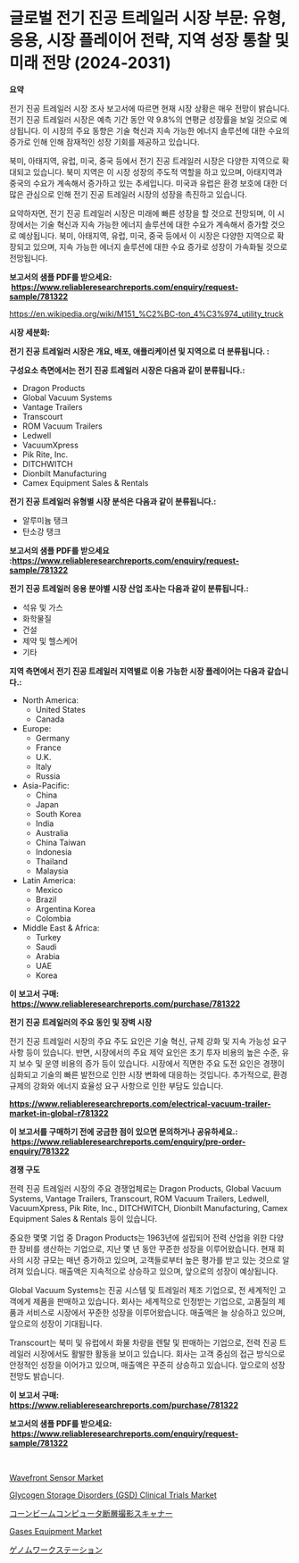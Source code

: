 <p><h1>글로벌 전기 진공 트레일러 시장 부문: 유형, 응용, 시장 플레이어 전략, 지역 성장 통찰 및 미래 전망 (2024-2031)</h1></p><p><strong>요약</strong></p>
<p><p>전기 진공 트레일러 시장 조사 보고서에 따르면 현재 시장 상황은 매우 전망이 밝습니다. 전기 진공 트레일러 시장은 예측 기간 동안 약 9.8%의 연평균 성장률을 보일 것으로 예상됩니다. 이 시장의 주요 동향은 기술 혁신과 지속 가능한 에너지 솔루션에 대한 수요의 증가로 인해 인해 잠재적인 성장 기회를 제공하고 있습니다.</p><p>북미, 아태지역, 유럽, 미국, 중국 등에서 전기 진공 트레일러 시장은 다양한 지역으로 확대되고 있습니다. 북미 지역은 이 시장 성장의 주도적 역할을 하고 있으며, 아태지역과 중국의 수요가 계속해서 증가하고 있는 추세입니다. 미국과 유럽은 환경 보호에 대한 더 많은 관심으로 인해 전기 진공 트레일러 시장의 성장을 촉진하고 있습니다.</p><p>요약하자면, 전기 진공 트레일러 시장은 미래에 빠른 성장을 할 것으로 전망되며, 이 시장에서는 기술 혁신과 지속 가능한 에너지 솔루션에 대한 수요가 계속해서 증가할 것으로 예상됩니다. 북미, 아태지역, 유럽, 미국, 중국 등에서 이 시장은 다양한 지역으로 확장되고 있으며, 지속 가능한 에너지 솔루션에 대한 수요 증가로 성장이 가속화될 것으로 전망됩니다.</p></p>
<p><strong>보고서의 샘플 PDF를 받으세요: &nbsp;<a href="https://www.reliableresearchreports.com/enquiry/request-sample/781322">https://www.reliableresearchreports.com/enquiry/request-sample/781322</a></strong></p>
<p><a href="https://en.wikipedia.org/wiki/M151_%C2%BC-ton_4%C3%974_utility_truck">https://en.wikipedia.org/wiki/M151_%C2%BC-ton_4%C3%974_utility_truck</a></p>
<p><strong>시장 세분화:</strong></p>
<p><strong> 전기 진공 트레일러 시장은 개요, 배포, 애플리케이션 및 지역으로 더 분류됩니다. :</strong></p>
<p><strong>구성요소 측면에서는 전기 진공 트레일러 시장은 다음과 같이 분류됩니다.:</strong></p>
<p><ul><li>Dragon Products</li><li>Global Vacuum Systems</li><li>Vantage Trailers</li><li>Transcourt</li><li>ROM Vacuum Trailers</li><li>Ledwell</li><li>VacuumXpress</li><li>Pik Rite, Inc.</li><li>DITCHWITCH</li><li>Dionbilt Manufacturing</li><li>Camex Equipment Sales & Rentals</li></ul></p>
<p><strong> 전기 진공 트레일러 유형별 시장 분석은 다음과 같이 분류됩니다.:</strong></p>
<p><ul><li>알루미늄 탱크</li><li>탄소강 탱크</li></ul></p>
<p><strong>보고서의 샘플 PDF를 받으세요 :<a href="https://www.reliableresearchreports.com/enquiry/request-sample/781322">https://www.reliableresearchreports.com/enquiry/request-sample/781322</a></strong></p>
<p><strong> 전기 진공 트레일러 응용 분야별 시장 산업 조사는 다음과 같이 분류됩니다.:</strong></p>
<p><ul><li>석유 및 가스</li><li>화학물질</li><li>건설</li><li>제약 및 헬스케어</li><li>기타</li></ul></p>
<p><strong>지역 측면에서 전기 진공 트레일러 지역별로 이용 가능한 시장 플레이어는 다음과 같습니다.:</strong></p>
<p><ul>
    <li>
        North America:
        <ul>
            <li>United States</li>
            <li>Canada</li>
        </ul>
    </li>
    <li>
        Europe:
        <ul>
            <li>Germany</li>
            <li>France</li>
            <li>U.K.</li>
            <li>Italy</li>
            <li>Russia</li>
        </ul>
    </li>
    <li>
        Asia-Pacific:
        <ul>
            <li>China</li>
            <li>Japan</li>
            <li>South Korea</li>
            <li>India</li>
            <li>Australia</li>
            <li>China Taiwan</li>
            <li>Indonesia</li>
            <li>Thailand</li>
            <li>Malaysia</li>
        </ul>
    </li>
    <li>
        Latin America:
        <ul>
            <li>Mexico</li>
            <li>Brazil</li>
            <li>Argentina Korea</li>
            <li>Colombia</li>
        </ul>
    </li>
    <li>
        Middle East & Africa:
        <ul>
            <li>Turkey</li>
            <li>Saudi</li>
            <li>Arabia</li>
            <li>UAE</li>
            <li>Korea</li>
        </ul>
    </li>
    </ul></p>
<p><strong>이 보고서 구매: &nbsp;<a href="https://www.reliableresearchreports.com/purchase/781322">https://www.reliableresearchreports.com/purchase/781322</a></strong></p>
<p><strong>전기 진공 트레일러의 주요 동인 및 장벽 시장</strong></p>
<p><p>전기 진공 트레일러 시장의 주요 주도 요인은 기술 혁신, 규제 강화 및 지속 가능성 요구 사항 등이 있습니다. 반면, 시장에서의 주요 제약 요인은 초기 투자 비용의 높은 수준, 유지 보수 및 운영 비용의 증가 등이 있습니다. 시장에서 직면한 주요 도전 요인은 경쟁이 심화되고 기술의 빠른 발전으로 인한 시장 변화에 대응하는 것입니다. 추가적으로, 환경 규제의 강화와 에너지 효율성 요구 사항으로 인한 부담도 있습니다.</p></p>
<p><strong><a href="https://www.reliableresearchreports.com/electrical-vacuum-trailer-market-in-global-r781322">https://www.reliableresearchreports.com/electrical-vacuum-trailer-market-in-global-r781322</a></strong></p>
<p><strong>이 보고서를 구매하기 전에 궁금한 점이 있으면 문의하거나 공유하세요.: &nbsp;<a href="https://www.reliableresearchreports.com/enquiry/pre-order-enquiry/781322">https://www.reliableresearchreports.com/enquiry/pre-order-enquiry/781322</a></strong></p>
<p><strong>경쟁 구도</strong></p>
<p><p>전력 진공 트레일러 시장의 주요 경쟁업체로는 Dragon Products, Global Vacuum Systems, Vantage Trailers, Transcourt, ROM Vacuum Trailers, Ledwell, VacuumXpress, Pik Rite, Inc., DITCHWITCH, Dionbilt Manufacturing, Camex Equipment Sales & Rentals 등이 있습니다. </p><p>중요한 몇몇 기업 중 Dragon Products는 1963년에 설립되어 전력 산업을 위한 다양한 장비를 생산하는 기업으로, 지난 몇 년 동안 꾸준한 성장을 이루어왔습니다. 현재 회사의 시장 규모는 매년 증가하고 있으며, 고객들로부터 높은 평가를 받고 있는 것으로 알려져 있습니다. 매출액은 지속적으로 상승하고 있으며, 앞으로의 성장이 예상됩니다.</p><p>Global Vacuum Systems는 진공 시스템 및 트레일러 제조 기업으로, 전 세계적인 고객에게 제품을 판매하고 있습니다. 회사는 세계적으로 인정받는 기업으로, 고품질의 제품과 서비스로 시장에서 꾸준한 성장을 이루어왔습니다. 매출액은 늘 상승하고 있으며, 앞으로의 성장이 기대됩니다.</p><p>Transcourt는 북미 및 유럽에서 화물 차량을 렌탈 및 판매하는 기업으로, 전력 진공 트레일러 시장에서도 활발한 활동을 보이고 있습니다. 회사는 고객 중심의 접근 방식으로 안정적인 성장을 이어가고 있으며, 매출액은 꾸준히 상승하고 있습니다. 앞으로의 성장 전망도 밝습니다.</p></p>
<p><strong>이 보고서 구매: &nbsp; <a href="https://www.reliableresearchreports.com/purchase/781322">https://www.reliableresearchreports.com/purchase/781322</a></strong></p>
<p><strong>보고서의 샘플 PDF를 받으세요: &nbsp;<a href="https://www.reliableresearchreports.com/enquiry/request-sample/781322">https://www.reliableresearchreports.com/enquiry/request-sample/781322</a></strong><strong></strong></p>
<p>&nbsp;</p>
<p><p><a href="https://github.com/Hazelklievgspy6vdcsmu106w/Market-Research-Report-List-3/blob/main/wavefront-sensor-market.md">Wavefront Sensor Market</a></p><p><a href="https://www.linkedin.com/pulse/glycogen-storage-disorders-gsd-clinical-trials-market-dynamics-5f2hf">Glycogen Storage Disorders (GSD) Clinical Trials Market</a></p><p><a href="https://github.com/TerrellConn/Market-Research-Report-List-1/blob/main/3371714149422.md">コーンビームコンピュータ断層撮影スキャナー</a></p><p><a href="https://issuu.com/reportprime-2/docs/gases-equipment-market-size-2030.pptx">Gases Equipment Market</a></p><p><a href="https://github.com/schmahlson/Market-Research-Report-List-2/blob/main/8368694149421.md">ゲノムワークステーション</a></p></p>